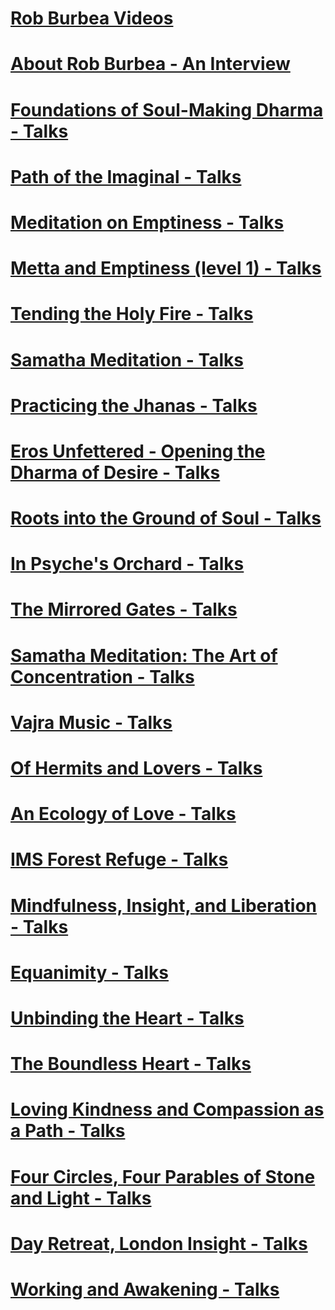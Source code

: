 # [Rob Burbea Videos](https://sukhavaho.github.io/decoder)

# [About Rob Burbea - An Interview](https://www.youtube.com/playlist?list=PLIUJoa_276ndbcoFk-6n-1AvLQKuA9kQE)
# [Foundations of Soul-Making Dharma - Talks](https://www.youtube.com/playlist?list=PLO6hhaAzLmiqozm4DwmUxfDaR3wGU9ksn)
# [Path of the Imaginal - Talks](https://www.youtube.com/playlist?list=PLO6hhaAzLmiql6yDdUeW-CKbUajVdSvwV)
# [Meditation on Emptiness - Talks](https://www.youtube.com/playlist?list=PLO6hhaAzLmirg7oFKFiZlGGVkcUruFjuG)
# [Metta and Emptiness (level 1)  - Talks](https://www.youtube.com/playlist?list=PLO6hhaAzLmioEsD7_VmL053BAY4Ye_0xy)
# [Tending the Holy Fire  - Talks](https://www.youtube.com/playlist?list=PLO6hhaAzLmiqk6GwQlL1KRFlXMhL4yYwQ)
# [Samatha Meditation - Talks](https://www.youtube.com/playlist?list=PLO6hhaAzLmiocT7nmDcna6d9D3eOrN5cq)
# [Practicing the Jhanas - Talks](https://www.youtube.com/playlist?list=PLO6hhaAzLmiqUzBYuLLJQ8FexOTRxz8xF)
# [Eros Unfettered - Opening the Dharma of Desire - Talks](https://youtube.com/playlist?list=PLO6hhaAzLmiqe7S6dgIxkobGxfrW0il2H&si=cioPJfdviOSx4gEP)
# [Roots into the Ground of Soul - Talks](https://youtube.com/playlist?list=PLO6hhaAzLmir-p_C1C1h9pHIgDBJ0g6Eo&si=mEfto3cVmbbxqa0h)
# [In Psyche's Orchard - Talks](https://youtube.com/playlist?list=PLO6hhaAzLmiqiIXJARwyF-7o4R1GsrUZ9&si=H9vibfjf0XkxoXKG)
# [The Mirrored Gates - Talks](https://www.youtube.com/playlist?list=PLO6hhaAzLmiq2FRPPsTQyR3U8AYxc1-BG)
# [Samatha Meditation: The Art of Concentration - Talks](https://youtube.com/playlist?list=PLO6hhaAzLmipGYeeZCr-Cn_YuJj_XgUat&si=pqVYAYz7yvYNNFAF)
# [Vajra Music - Talks](https://youtube.com/playlist?list=PLO6hhaAzLmioOU_OvTRe1zoCCPMELRZxk&si=mZuSvUXXPKu67fs7)
# [Of Hermits and Lovers - Talks](https://youtube.com/playlist?list=PLO6hhaAzLmireTaJ53k56W2JJ4c1a382k&si=FNZbi2gSvIQR9OXd)
# [An Ecology of Love - Talks](https://www.youtube.com/playlist?list=PLO6hhaAzLmiq0Z0tgjUxRtv30NF9WPAb7)
# [IMS Forest Refuge - Talks](https://www.youtube.com/playlist?list=PLO6hhaAzLmioMfDnkz7g0NpyzhYYW8-6T)
# [Mindfulness, Insight, and Liberation - Talks](https://www.youtube.com/playlist?list=PLO6hhaAzLmio4ftmcccex_kn1kpdcGjs9)
# [Equanimity - Talks](https://www.youtube.com/playlist?list=PLO6hhaAzLmiqvw1mRZE0BT3UHfjOiHIY8)
# [Unbinding the Heart - Talks](https://www.youtube.com/playlist?list=PLO6hhaAzLmioyOxMi8ELPK2fWVA1XOHwB)
# [The Boundless Heart - Talks](https://www.youtube.com/playlist?list=PLO6hhaAzLmiog_2Fz8t05sYLk-vTeWWs2)
# [Loving Kindness and Compassion as a Path - Talks](https://www.youtube.com/playlist?list=PLO6hhaAzLmioOHu7hWHu6VMJdfn_U3KIv)
# [Four Circles, Four Parables of Stone and Light - Talks](https://www.youtube.com/playlist?list=PLO6hhaAzLmipQ82bXzW--ToQ8dr28avVU)
# [Day Retreat, London Insight - Talks](https://www.youtube.com/playlist?list=PLO6hhaAzLmiqbMUqiRLKB0EnmtK_bNzHp)
# [Working and Awakening - Talks](https://www.youtube.com/playlist?list=PLO6hhaAzLmiq5MD2PAHC6ggslYZT4u41e)

